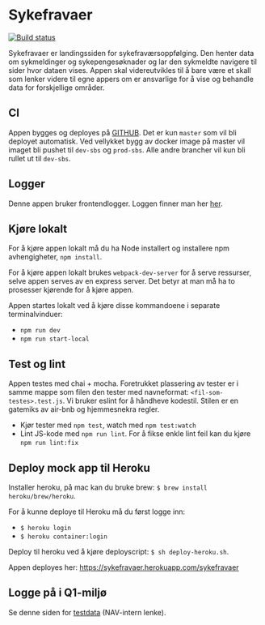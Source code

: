 # Sykefravaer
[![Build status](https://github.com/navikt/sykefravaer/workflows/Deploy%20to%20dev%20and%20prod/badge.svg)](https://github.com/navikt/sykefravaer/workflows/Deploy%20to%20dev%20and%20prod/badge.svg)

Sykefravaer er landingssiden for sykefraværsoppfølging. Den henter data om sykmeldinger og sykepengesøknader og lar den 
sykmeldte navigere til sider hvor dataen vises. Appen skal videreutvikles til å bare være et skall som lenker videre til
egne appers om er ansvarlige for å vise og behandle data for forskjellige områder. 

## CI
Appen bygges og deployes på [GITHUB](https://github.com/navikt/sykefravaer/actions). Det er kun `master` som vil bli 
deployet automatisk. Ved vellykket bygg av docker image på master vil imaget bli pushet til `dev-sbs` og `prod-sbs`. 
Alle andre brancher vil kun bli rullet ut til `dev-sbs`. 

## Logger
Denne appen bruker frontendlogger. Loggen finner man her [her](https://logs.adeo.no/goto/da5c8e86da5d5151a9b3be331de093bc).

## Kjøre lokalt
For å kjøre appen lokalt må du ha Node installert og installere npm avhengigheter, `npm install`.

For å kjøre appen lokalt brukes `webpack-dev-server` for å serve ressurser, selve appen serves av en express server.
Det betyr at man må ha to prosesser kjørende for å kjøre appen. 

Appen startes lokalt ved å kjøre disse kommandoene i separate terminalvinduer:
- `npm run dev`
- `npm run start-local` 

## Test og lint
Appen testes med chai + mocha. Foretrukket plassering av tester er i samme mappe som filen den tester med navneformat:
`<fil-som-testes>.test.js`. Vi bruker eslint for å håndheve kodestil. Stilen er en gatemiks av air-bnb og hjemmesnekra
regler. 

* Kjør tester med `npm test`, watch med `npm test:watch`
* Lint JS-kode med `npm run lint`. For å fikse enkle lint feil kan du kjøre `npm run lint:fix`

## Deploy mock app til Heroku
Installer heroku, på mac kan du bruke brew: `$ brew install heroku/brew/heroku`.

For å kunne deploye til Heroku må du først logge inn: 
* `$ heroku login`
* `$ heroku container:login`

Deploy til heroku ved å kjøre deployscript: `$ sh deploy-heroku.sh`.

Appen deployes her: https://sykefravaer.herokuapp.com/sykefravaer

## Logge på i Q1-miljø
Se denne siden for [testdata](https://confluence.adeo.no/pages/viewpage.action?pageId=228580060) (NAV-intern lenke).

